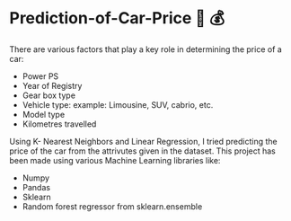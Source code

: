 # Prediction-of-Car-Price 🚙 💰

There are various factors that play a key role in determining the price of a car:
- Power PS
- Year of Registry
- Gear box type
- Vehicle type: example: Limousine, SUV, cabrio, etc.
- Model type
- Kilometres travelled

Using K- Nearest Neighbors and Linear Regression, I tried predicting the price of the car from the attrivutes given in the dataset.
This project has been made using various Machine Learning libraries like:
- Numpy
- Pandas
- Sklearn
- Random forest regressor from sklearn.ensemble
